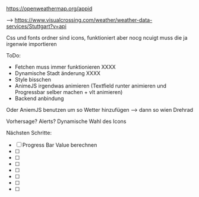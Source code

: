 https://openweathermap.org/appid

--> 
    https://www.visualcrossing.com/weather/weather-data-services/Stuttgart?v=api


Css und fonts ordner sind icons, funktioniert aber nocg ncuigt muss die ja irgenwie importieren



ToDo:
- Fetchen muss immer funktionieren XXXX
- Dynamische Stadt änderung   XXXX
- Style bisschen
- AnimeJS irgendwas animieren    (Textfield runter animieren und Progressbar selber machen + vlt animieren)
- Backend anbindung


Oder AniemJS benutzen um so Wetter hinzufügen --> dann so wien Drehrad


Vorhersage?
Alerts?
Dynamische Wahl des Icons




Nächsten Schritte:
- [ ] Progress Bar Value berechnen
- [ ] 
- [ ] 
- [ ] 
- [ ] 
- [ ] 
- [ ] 
- [ ] 

